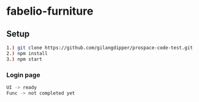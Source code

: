 # fabelio-furniture

## Setup

``` bash
1.) git clone https://github.com/gilangdipper/prospace-code-test.git
2.) npm install
3.) npm start

```

### Login page
``` bash
UI -> ready
Func -> not completed yet

```
